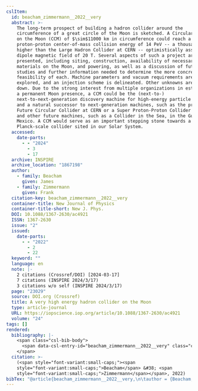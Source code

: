 ```yaml
---
cslItem:
  id: beacham_zimmermann__2022__very
  abstract: >-
    The long-term prospect of building a hadron collider around the
    circumference of a great circle of the Moon is sketched. A Circular Collider
    on the Moon (CCM) of $\sim$11000 km in circumference could reach a
    proton-proton center-of-mass collision energy of 14 PeV -- a thousand times
    higher than the Large Hadron Collider at CERN -- optimistically assuming a
    dipole magnetic field of 20 T. Several aspects of such a project are
    presented, including siting, construction, availability of necessary
    materials on the Moon, and powering, as well as a discussion of future
    studies and further information needed to determine the more concrete
    feasibility of each. Machine parameters and vacuum requirements are
    explored, and an injection scheme is delineated. Other unknowns are set
    down. Due to the strong interest from multiple organizations in establishing
    a permanent Moon presence, a CCM could be the (next-to-)
    next-to-next-generation discovery machine for high-energy particle physics
    and a natural successor to next-generation machines, such as the proposed
    Future Circular Collider at CERN or a Super Proton-Proton Collider in China,
    and other future machines, such as a Collider in the Sea, in the Gulf of
    Mexico. A CCM would serve as an important stepping stone towards a
    Planck-scale collider sited in our Solar System.
  accessed:
    date-parts:
      - - "2024"
        - 3
        - 17
  archive: INSPIRE
  archive_location: "1867198"
  author:
    - family: Beacham
      given: James
    - family: Zimmermann
      given: Frank
  citation-key: beacham_zimmermann__2022__very
  container-title: New Journal of Physics
  container-title-short: New J. Phys.
  DOI: 10.1088/1367-2630/ac4921
  ISSN: 1367-2630
  issue: "2"
  issued:
    date-parts:
      - - "2022"
        - 2
        - 22
  keyword: ""
  language: en
  note: |-
    2 citations (Crossref/DOI) [2024-03-17]
    7 citations (INSPIRE 2024/3/17)
    3 citations w/o self (INSPIRE 2024/3/17)
  page: "23029"
  source: DOI.org (Crossref)
  title: A very high energy hadron collider on the Moon
  type: article-journal
  URL: https://iopscience.iop.org/article/10.1088/1367-2630/ac4921
  volume: "24"
tags: []
rendered:
  bibliography: |-
    <span class="csl-bib-body">
      <span data-csl-entry-id="beacham_zimmermann__2022__very" class="csl-entry"><span class='author-bib'>Beacham, &#38; Zimmermann, F.</span>. <span class='date-bib'>(2022)</span>. <span class='title'><b>A very high energy hadron collider on the Moon</b></span>. <i>New Journal of Physics</i>, <i>24</i>(2), 23029. INSPIRE. <span class='URL'><a href='https://doi.org/10.1088/1367-2630/ac4921'>LINK</a></span></span>
    </span>
  citation: >-
    (<span style="font-variant:small-caps;"><span
    style="font-variant:small-caps;">Beacham</span> &#38; <span
    style="font-variant:small-caps;">Zimmermann</span></span>, 2022)
bibTex: "@article{beacham_zimmermann__2022__very,\n\tauthor = {Beacham, James and Zimmermann, Frank},\n\tjournal = {New Journal of Physics},\n\tdoi = {10.1088/1367-2630/ac4921},\n\tissn = {1367-2630},\n\tnumber = {2},\n\tyear = {2022},\n\tmonth = {feb 22},\n\tnote = {2 citations (Crossref/DOI) [2024-03-17]\n7 citations (INSPIRE 2024/3/17)\n3 citations w/o self (INSPIRE 2024/3/17)},\n\tpages = {23029},\n\ttitle = {A very high energy hadron collider on the {Moon}},\n\turl = {https://iopscience.iop.org/article/10.1088/1367-2630/ac4921},\n\thowpublished = {https://iopscience.iop.org/article/10.1088/1367-2630/ac4921},\n\tvolume = {24},\n}\n\n"
---
```

